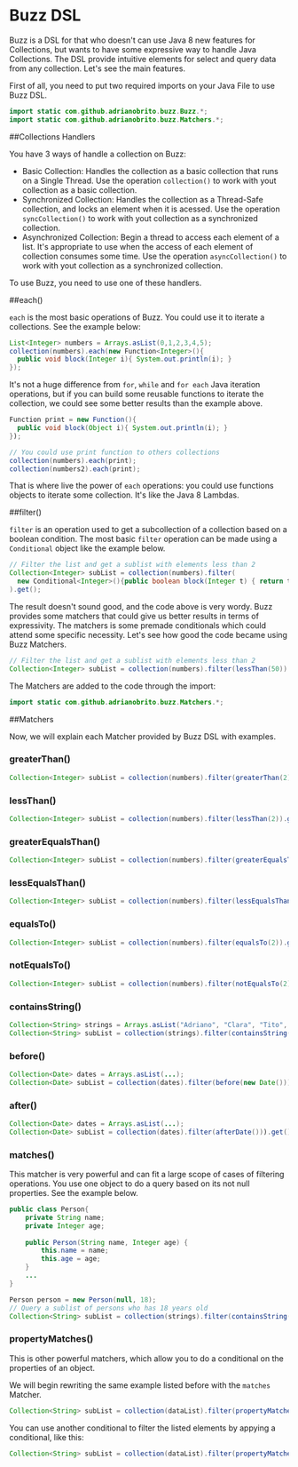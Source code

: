 # Buzz DSL

Buzz is a DSL for that who doesn't can use Java 8 new features for Collections, but wants to have some expressive way to handle Java Collections. The DSL provide intuitive elements for select and query data from any collection. Let's see the main features.

First of all, you need to put two required imports on your Java File to use Buzz DSL.
```java
import static com.github.adrianobrito.buzz.Buzz.*;
import static com.github.adrianobrito.buzz.Matchers.*;
```

##Collections Handlers

You have 3 ways of handle a collection on Buzz:

* Basic Collection: Handles the collection as a basic collection that runs on a Single Thread. Use the operation `collection()` to work with yout collection as a basic collection.
* Synchronized Collection: Handles the collection as a Thread-Safe collection, and locks an element when it is acessed.  Use the operation `syncCollection()` to work with yout collection as a synchronized collection.
* Asynchronized Collection: Begin a thread to access each element of a list. It's appropriate to use when the access of each element of collection consumes some time. Use the operation `asyncCollection()` to work with yout collection as a synchronized collection.

To use Buzz, you need to use one of these handlers. 

##each()

```each``` is the most basic operations of Buzz. You could use it to iterate a collections. See the example below:
```java
List<Integer> numbers = Arrays.asList(0,1,2,3,4,5);
collection(numbers).each(new Function<Integer>(){
  public void block(Integer i){ System.out.println(i); }
});
```
It's not a huge difference from ```for```, ```while``` and ```for each``` Java iteration operations, but if you can build some reusable functions to iterate the collection, we could see some better results than the example above. 
```java
Function print = new Function(){
  public void block(Object i){ System.out.println(i); }
});

// You could use print function to others collections
collection(numbers).each(print);
collection(numbers2).each(print);
```

That is where live the power of ```each``` operations: you could use functions objects to iterate some collection. It's like the Java 8 Lambdas. 

##filter()

```filter``` is an operation used to get a subcollection of a collection based on a boolean condition. The most basic ```filter``` operation can be made using a ```Conditional``` object like the example below.

```java
// Filter the list and get a sublist with elements less than 2
Collection<Integer> subList = collection(numbers).filter(
  new Conditional<Integer>(){public boolean block(Integer t) { return t < 2; }}
).get();	
```

The result doesn't sound good, and the code above is very wordy. Buzz provides some matchers that could give us better results in terms of expressivity. The matchers is some premade conditionals which could attend some specific necessity. Let's see how good the code became using Buzz Matchers.  

```java
// Filter the list and get a sublist with elements less than 2
Collection<Integer> subList = collection(numbers).filter(lessThan(50)).get();	
```

The Matchers are added to the code through the import:

```java
import static com.github.adrianobrito.buzz.Matchers.*;
```

##Matchers

Now, we will explain each Matcher provided by Buzz DSL with examples.

### greaterThan()
```java
Collection<Integer> subList = collection(numbers).filter(greaterThan(2)).get();
```
### lessThan()
```java
Collection<Integer> subList = collection(numbers).filter(lessThan(2)).get();
```
### greaterEqualsThan()
```java
Collection<Integer> subList = collection(numbers).filter(greaterEqualsThan(2)).get();
```
### lessEqualsThan()
```java
Collection<Integer> subList = collection(numbers).filter(lessEqualsThan(2)).get();
```
### equalsTo()
```java
Collection<Integer> subList = collection(numbers).filter(equalsTo(2)).get();
```
### notEqualsTo()
```java
Collection<Integer> subList = collection(numbers).filter(notEqualsTo(2)).get();
```
### containsString()
```java
Collection<String> strings = Arrays.asList("Adriano", "Clara", "Tito", "Isauro");
Collection<String> subList = collection(strings).filter(containsString("Adriano")).get();
```

### before()
```java
Collection<Date> dates = Arrays.asList(...);
Collection<Date> subList = collection(dates).filter(before(new Date())).get();
```

### after()
```java
Collection<Date> dates = Arrays.asList(...);
Collection<Date> subList = collection(dates).filter(afterDate())).get();
```

### matches()
This matcher is very powerful and can fit a large scope of cases of filtering operations. You use one object to do a query based on its not null properties. See the example below.
```java
public class Person{
	private String name;
	private Integer age;
	
	public Person(String name, Integer age) {
		this.name = name;
		this.age = age;
	}
	...
}

Person person = new Person(null, 18);
// Query a sublist of persons who has 18 years old
Collection<String> subList = collection(strings).filter(containsString("Adriano")).get();
```

### propertyMatches()
This is other powerful matchers, which allow you to do a conditional on the properties of an object.

We will begin rewriting the same example listed before with the ```matches``` Matcher.
```java
Collection<String> subList = collection(dataList).filter(propertyMatches("idade", 18)).get();
```
You can use another conditional to filter the listed elements by appying a conditional, like this:
```java
Collection<String> subList = collection(dataList).filter(propertyMatches("idade", greaterThan(18))).get();
```




